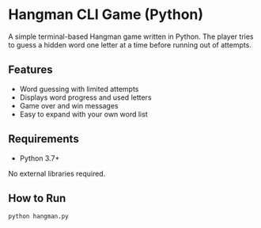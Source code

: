 # Hangman CLI Game (Python)

A simple terminal-based Hangman game written in Python. The player tries to guess a hidden word one letter at a time before running out of attempts.

##  Features

- Word guessing with limited attempts
- Displays word progress and used letters
- Game over and win messages
- Easy to expand with your own word list

##  Requirements

- Python 3.7+

No external libraries required.

##  How to Run

```bash
python hangman.py
